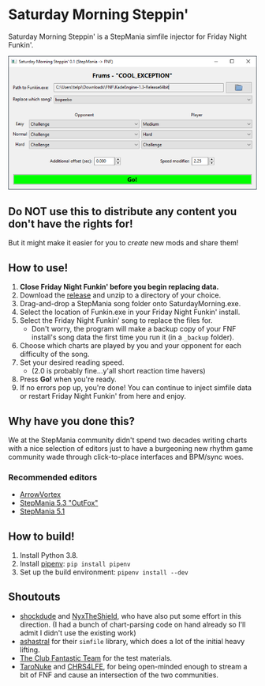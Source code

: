 # Saturday Morning Steppin'
Saturday Morning Steppin' is a StepMania simfile injector for Friday Night Funkin'.

![Sample interface snapshot](doc/sample.png)

## Do NOT use this to distribute any content you don't have the rights for!
But it might make it easier for you to *create* new mods and share them!

## How to use!
1. **Close Friday Night Funkin' before you begin replacing data.**
1. Download the [release](https://github.com/telperion/saturday-morning/releases) and unzip to a directory of your choice.
1. Drag-and-drop a StepMania song folder onto SaturdayMorning.exe.
1. Select the location of Funkin.exe in your Friday Night Funkin' install.
1. Select the Friday Night Funkin' song to replace the files for.
   - Don't worry, the program will make a backup copy of your FNF install's
     song data the first time you run it (in a `_backup` folder).
1. Choose which charts are played by you and your opponent for each
   difficulty of the song.
1. Set your desired reading speed.
   - (2.0 is probably fine...y'all short reaction time havers)
1. Press **Go!** when you're ready.
1. If no errors pop up, you're done! You can continue to inject simfile data
   or restart Friday Night Funkin' from here and enjoy.

## Why have you done this?
We at the StepMania community didn't spend two decades writing charts with a
nice selection of editors just to have a burgeoning new rhythm game community
wade through click-to-place interfaces and BPM/sync woes.

### Recommended editors
- [ArrowVortex](https://arrowvortex.ddrnl.com/)
- [StepMania 5.3 "OutFox"](https://projectmoon.dance/)
- [StepMania 5.1](https://github.com/stepmania/stepmania/releases)

## How to build!
1. Install Python 3.8.
2. Install [pipenv](https://github.com/pypa/pipenv): `pip install pipenv`
3. Set up the build environment: `pipenv install --dev`

## Shoutouts
- [shockdude](https://github.com/shockdude/fnf-to-sm) and
  [NyxTheShield](https://github.com/NyxTheShield/MIDI2FNF), who have also put
  some effort in this direction. (I had a bunch of chart-parsing code on hand
  already so I'll admit I didn't use the existing work)
- [ashastral](https://github.com/garcia/simfile) for their `simfile` library,
  which does a lot of the initial heavy lifting.
- [The Club Fantastic Team](https://clubfantastic.dance/) for the test
  materials.
- [TaroNuke](https://www.twitch.tv/taronuke) and
  [CHRS4LFE](https://www.twitch.tv/chrs4lfe), for being open-minded enough to
  stream a bit of FNF and cause an intersection of the two communities.
